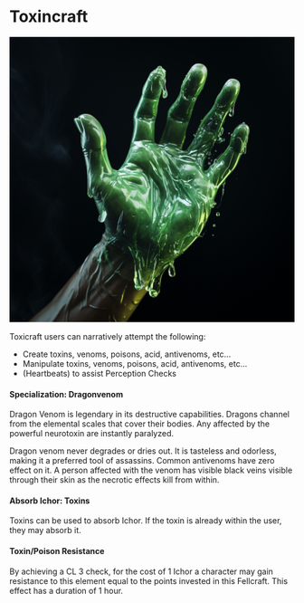 # Toxincraft

![img](Toxincraft.png)

Toxicraft users can narratively attempt the following:

- Create toxins, venoms, poisons, acid, antivenoms, etc...
- Manipulate toxins, venoms, poisons, acid, antivenoms, etc...
- (Heartbeats) to assist Perception Checks

#### Specialization: Dragonvenom

Dragon Venom is legendary in its destructive capabilities. Dragons channel from the elemental scales that cover their bodies. Any affected by the powerful neurotoxin are instantly paralyzed.

Dragon venom never degrades or dries out. It is tasteless and odorless, making it a preferred tool of assassins. Common antivenoms have zero effect on it. A person affected with the venom has visible black veins visible through their skin as the necrotic effects kill from within.

#### Absorb Ichor: Toxins

Toxins can be used to absorb Ichor. If the toxin is already within the user, they may absorb it.

#### Toxin/Poison Resistance

By achieving a CL 3 check, for the cost of 1 Ichor a character may gain resistance to this element equal to the points invested in this Fellcraft. This effect has a duration of 1 hour.
